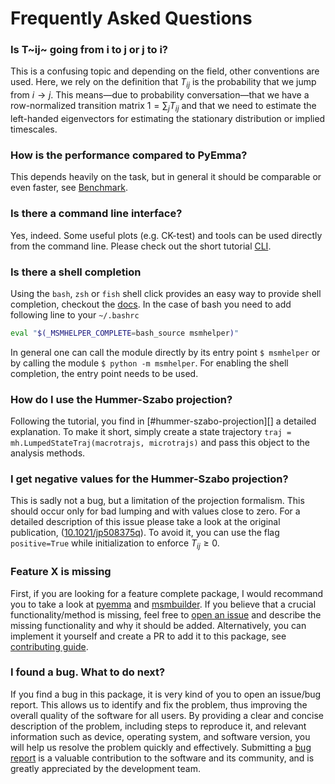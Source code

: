 # Frequently Asked Questions

### Is T~ij~ going from i to j or j to i?
This is a confusing topic and depending on the field, other conventions are used. Here, we rely on the definition that $T_{ij}$ is the probability that we jump from $i\to j$. This means&mdash;due to probability conversation&mdash;that we have a row-normalized transition matrix $1 = \sum_j T_{ij}$ and that we need to estimate the left-handed eigenvectors for estimating the stationary distribution or implied timescales.


### How is the performance compared to PyEmma?
This depends heavily on the task, but in general it should be comparable or even faster, see [Benchmark](../benchmark/).


### Is there a command line interface?
Yes, indeed. Some useful plots (e.g. CK-test) and tools can be used directly from the command line. Please check out the short tutorial [CLI](../tutorials/cli).


### Is there a shell completion
Using the `bash`, `zsh` or `fish` shell click provides an easy way to
provide shell completion, checkout the
[docs](https://click.palletsprojects.com/en/8.1.x/shell-completion).
In the case of bash you need to add following line to your `~/.bashrc`
```bash
eval "$(_MSMHELPER_COMPLETE=bash_source msmhelper)"
```
In general one can call the module directly by its entry point `$ msmhelper`
or by calling the module `$ python -m msmhelper`. For enabling
the shell completion, the entry point needs to be used.

### How do I use the Hummer-Szabo projection?
Following the tutorial, you find in [#hummer-szabo-projection][] a detailed explanation. To make it short, simply create a state trajectory `traj = mh.LumpedStateTraj(macrotrajs, microtrajs)` and pass this object to the analysis methods.


### I get negative values for the Hummer-Szabo projection?
This is sadly not a bug, but a limitation of the projection formalism. This should occur only for bad lumping and with values close to zero. For a detailed description of this issue please take a look at the original publication, ([10.1021/jp508375q](https://doi.org/10.1021/jp508375q)). To avoid it, you can use the flag `positive=True` while initialization to enforce $T_{ij} \ge 0$.


### Feature X is missing
First, if you are looking for a feature complete package, I would recommand you to take a look at [pyemma](https://github.com/markovmodel/PyEMMA) and [msmbuilder](https://github.com/msmbuilder/msmbuilder). If you believe that a crucial functionality/method is missing, feel free to [open an issue](https://github.com/moldyn/msmhelper/issues) and describe the missing functionality and why it should be added. Alternatively, you can implement it yourself and create a PR to add it to this package, see [contributing guide](../contributing).


### I found a bug. What to do next?
If you find a bug in this package, it is very kind of you to open an issue/bug report. This allows us to identify and fix the problem, thus improving the overall quality of the software for all users. By providing a clear and concise description of the problem, including steps to reproduce it, and relevant information such as device, operating system, and software version, you will help us resolve the problem quickly and effectively. Submitting a [bug report](https://github.com/moldyn/msmhelper/issues) is a valuable contribution to the software and its community, and is greatly appreciated by the development team.
